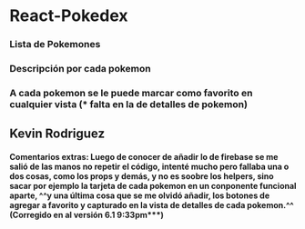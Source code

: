 # React-Pokedex
### Lista de Pokemones
### Descripción por cada pokemon
### A cada pokemon se le puede marcar como favorito en cualquier vista (* falta en la de detalles de pokemon)

## Kevin Rodriguez

#### Comentarios extras: Luego de conocer de añadir lo de firebase se me salió de las manos no repetir el código, intenté mucho pero fallaba una o dos cosas, como los props y demás, y no es soobre los helpers, sino sacar por ejemplo la tarjeta de cada pokemon en un conponente funcional aparte, ^^y una última cosa que se me olvidó añadir, los botones de agregar a favorito y capturado en la vista de detalles de cada pokemon.^^ (Corregido en al versión 6.1 9:33pm***)

